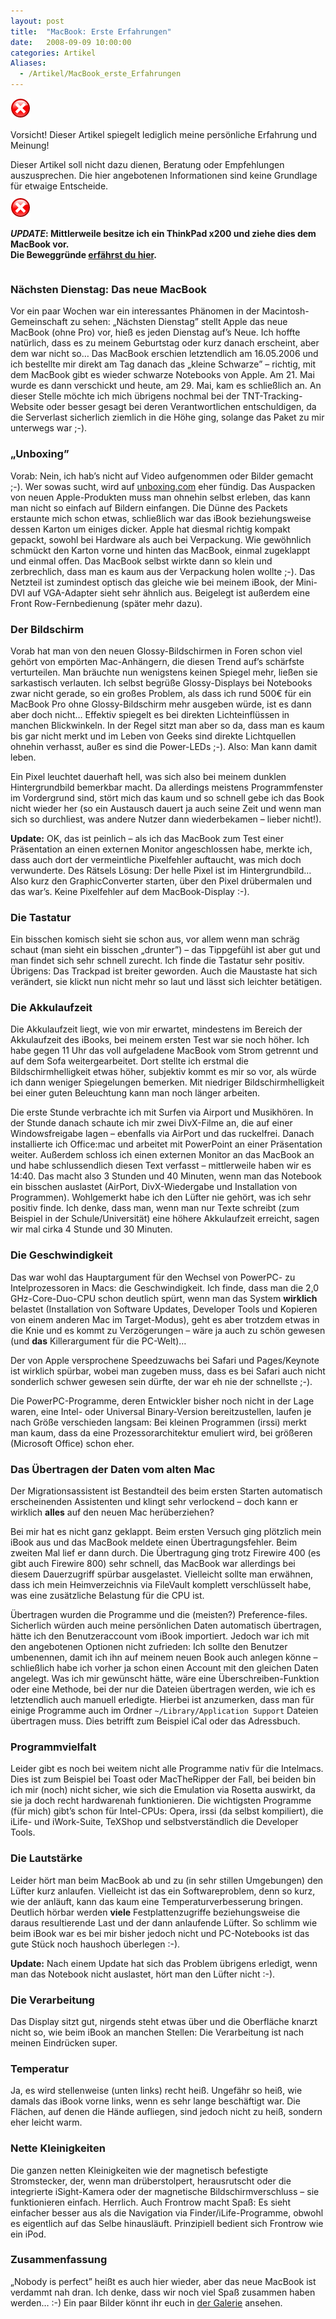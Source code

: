 ```yaml
---
layout: post
title:  "MacBook: Erste Erfahrungen"
date:   2008-09-09 10:00:00
categories: Artikel
Aliases:
  - /Artikel/MacBook_erste_Erfahrungen
---
```




<div class="warning" style="min-height: 50px; overflow: hidden">
<img src="/Bilder/Warning.png" class="backButton">
<p style="margin-top: 15px;" class="strong">Vorsicht! Dieser Artikel spiegelt
lediglich meine persönliche Erfahrung und Meinung!</p><p
style="clear:left; margin-top: 0; margin-bottom: 0;">Dieser Artikel soll nicht
dazu dienen, Beratung oder Empfehlungen auszusprechen. Die hier angebotenen
Informationen sind keine Grundlage für etwaige Entscheide.</p></div>

<div class="warning" style="margin-top: 10px; min-height: 50px; overflow:
hidden">
<img src="/Bilder/Warning.png" class="backButton">
<p style="font-weight: bold" class="strong"><i>UPDATE</i>: Mittlerweile besitze
ich ein ThinkPad x200 und ziehe dies dem MacBook vor.<br>Die Beweggründe
<a href="/Artikel/x200" title="ThinkPad x200">erfährst du
hier</a>.</p></div>

<h3>Nächsten Dienstag: Das neue MacBook</h3>

<p>
Vor ein paar Wochen war ein interessantes Phänomen in der
Macintosh-Gemeinschaft zu sehen: „Nächsten Dienstag” stellt Apple das neue
MacBook (ohne Pro) vor, hieß es jeden Dienstag auf’s Neue. Ich hoffte
natürlich, dass es zu meinem Geburtstag oder kurz danach erscheint, aber dem
war nicht so… Das MacBook erschien letztendlich am 16.05.2006 und ich bestellte
mir direkt am Tag danach das „kleine Schwarze” – richtig, mit dem MacBook gibt
es wieder schwarze Notebooks von Apple. Am 21. Mai wurde es dann verschickt und
heute, am 29. Mai, kam es schließlich an. An dieser Stelle möchte ich mich
übrigens nochmal bei der TNT-Tracking-Website oder besser gesagt bei deren
Verantwortlichen entschuldigen, da die Serverlast sicherlich ziemlich in die
Höhe ging, solange das Paket zu mir unterwegs war ;-).
</p>
<h3>„Unboxing”</h3>
<p>
Vorab: Nein, ich hab’s nicht auf Video aufgenommen oder Bilder gemacht ;-). Wer
sowas sucht, wird auf <a href="http://www.unboxing.com/" title="unboxing.com"
target="_blank">unboxing.com</a> eher fündig. Das Auspacken von neuen
Apple-Produkten muss man ohnehin selbst erleben, das kann man nicht so einfach
auf Bildern einfangen. Die Dünne des Packets erstaunte mich schon etwas,
schließlich war das iBook beziehungsweise dessen Karton um einiges dicker.
Apple hat diesmal richtig kompakt gepackt, sowohl bei Hardware als auch bei
Verpackung. Wie gewöhnlich schmückt den Karton vorne und hinten das MacBook,
einmal zugeklappt und einmal offen. Das MacBook selbst wirkte dann so klein und
zerbrechlich, dass man es kaum aus der Verpackung holen wollte ;-). Das
Netzteil ist zumindest optisch das gleiche wie bei meinem iBook, der Mini-DVI
auf VGA-Adapter sieht sehr ähnlich aus. Beigelegt ist außerdem eine Front
Row-Fernbedienung (später mehr dazu).
</p>

<h3>Der Bildschirm</h3>
<p>
Vorab hat man von den neuen Glossy-Bildschirmen in Foren schon viel gehört von
empörten Mac-Anhängern, die diesen Trend auf’s schärfste verturteilen. Man
bräuchte nun wenigstens keinen Spiegel mehr, ließen sie sarkastisch verlauten.
Ich selbst begrüße Glossy-Displays bei Notebooks zwar nicht gerade, so ein
großes Problem, als dass ich rund 500€ für ein MacBook Pro ohne
Glossy-Bildschirm mehr ausgeben würde, ist es dann aber doch nicht… Effektiv
spiegelt es bei direkten Lichteinflüssen in manchen Blickwinkeln. In der Regel
sitzt man aber so da, dass man es kaum bis gar nicht merkt und im Leben von
Geeks sind direkte Lichtquellen ohnehin verhasst, außer es sind die Power-LEDs
;-). Also: Man kann damit leben.
</p>
<p>
Ein Pixel leuchtet dauerhaft hell, was sich also bei meinem dunklen
Hintergrundbild bemerkbar macht. Da allerdings meistens Programmfenster im
Vordergrund sind, stört mich das kaum und so schnell gebe ich das Book nicht
wieder her (so ein Austausch dauert ja auch seine Zeit und wenn man sich so
durchliest, was andere Nutzer dann wiederbekamen – lieber nicht!).
</p>
<p>
<strong>Update:</strong> OK, das ist peinlich – als ich das MacBook zum Test
einer Präsentation an einen externen Monitor angeschlossen habe, merkte ich,
dass auch dort der vermeintliche Pixelfehler auftaucht, was mich doch
verwunderte. Des Rätsels Lösung: Der helle Pixel ist im Hintergrundbild… Also
kurz den GraphicConverter starten, über den Pixel drübermalen und das war’s.
Keine Pixelfehler auf dem MacBook-Display :-).
</p>

<h3>Die Tastatur</h3>
<p>
Ein bisschen komisch sieht sie schon aus, vor allem wenn man schräg schaut (man
sieht ein bisschen „drunter”) – das Tippgefühl ist aber gut und man findet sich
sehr schnell zurecht. Ich finde die Tastatur sehr positiv. Übrigens: Das
Trackpad ist breiter geworden. Auch die Maustaste hat sich verändert, sie
klickt nun nicht mehr so laut und lässt sich leichter betätigen.
</p>

<h3>Die Akkulaufzeit</h3>
<p>
Die Akkulaufzeit liegt, wie von mir erwartet, mindestens im Bereich der
Akkulaufzeit des iBooks, bei meinem ersten Test war sie noch höher. Ich habe
gegen 11 Uhr das voll aufgeladene MacBook vom Strom getrennt und auf dem Sofa
weitergearbeitet. Dort stellte ich erstmal die Bildschirmhelligkeit etwas
höher, subjektiv kommt es mir so vor, als würde ich dann weniger Spiegelungen
bemerken. Mit niedriger Bildschirmhelligkeit bei einer guten Beleuchtung kann
man noch länger arbeiten.
</p>
<p>
Die erste Stunde verbrachte ich mit Surfen via Airport und Musikhören. In der
Stunde danach schaute ich mir zwei DivX-Filme an, die auf einer Windowsfreigabe
lagen – ebenfalls via AirPort und das ruckelfrei. Danach installierte ich
Office:mac und arbeitet mit PowerPoint an einer Präsentation weiter. Außerdem
schloss ich einen externen Monitor an das MacBook an und habe schlussendlich
diesen Text verfasst – mittlerweile haben wir es 14:40. Das macht also 3
Stunden und 40 Minuten, wenn man das Notebook ein bisschen auslastet (AirPort,
DivX-Wiedergabe und Installation von Programmen). Wohlgemerkt habe ich den
Lüfter nie gehört, was ich sehr positiv finde. Ich denke, dass man, wenn man
nur Texte schreibt (zum Beispiel in der Schule/Universität) eine höhere
Akkulaufzeit erreicht, sagen wir mal cirka 4 Stunde und 30 Minuten.
</p>

<h3>Die Geschwindigkeit</h3>
<p>
Das war wohl das Hauptargument für den Wechsel von PowerPC- zu Intelprozessoren
in Macs: die Geschwindigkeit. Ich finde, dass man die 2,0 GHz-Core-Duo-CPU
schon deutlich spürt, wenn man das System <strong>wirklich</strong> belastet
(Installation von Software Updates, Developer Tools und Kopieren von einem
anderen Mac im Target-Modus), geht es aber trotzdem etwas in die Knie und es
kommt zu Verzögerungen – wäre ja auch zu schön gewesen (und
<strong>das</strong> Killerargument für die PC-Welt)…
</p>
<p>
Der von Apple versprochene Speedzuwachs bei Safari und Pages/Keynote ist
wirklich spürbar, wobei man zugeben muss, dass es bei Safari auch nicht
sonderlich schwer gewesen sein dürfte, der war eh nie der schnellste ;-).
</p>
<p>
Die PowerPC-Programme, deren Entwickler bisher noch nicht in der Lage waren,
eine Intel- oder Universal Binary-Version bereitzustellen, laufen je nach Größe
verschieden langsam: Bei kleinen Programmen (irssi) merkt man kaum, dass da
eine Prozessorarchitektur emuliert wird, bei größeren (Microsoft Office) schon
eher.
</p>

<h3>Das Übertragen der Daten vom alten Mac</h3>
<p>
Der Migrationsassistent ist Bestandteil des beim ersten Starten automatisch
erscheinenden Assistenten und klingt sehr verlockend – doch kann er wirklich
<strong>alles</strong> auf den neuen Mac herüberziehen?
</p>
<p>
Bei mir hat es nicht ganz geklappt. Beim ersten Versuch ging plötzlich mein
iBook aus und das MacBook meldete einen Übertragungsfehler. Beim zweiten Mal
lief er dann durch. Die Übertragung ging trotz Firewire 400 (es gibt auch
Firewire 800) sehr schnell, das MacBook war allerdings bei diesem Dauerzugriff
spürbar ausgelastet. Vielleicht sollte man erwähnen, dass ich mein
Heimverzeichnis via FileVault komplett verschlüsselt habe, was eine zusätzliche
Belastung für die CPU ist.
</p>
<p>
Übertragen wurden die Programme und die (meisten?) Preference-files. Sicherlich
würden auch meine persönlichen Daten automatisch übertragen, hätte ich den
Benutzeraccount vom iBook importiert. Jedoch war ich mit den angebotenen
Optionen nicht zufrieden: Ich sollte den Benutzer umbenennen, damit ich ihn auf
meinem neuen Book auch anlegen könne – schließlich habe ich vorher ja schon
einen Account mit den gleichen Daten angelegt. Was ich mir gewünscht hätte,
wäre eine Überschreiben-Funktion oder eine Methode, bei der nur die Dateien
übertragen werden, wie ich es letztendlich auch manuell erledigte. Hierbei ist
anzumerken, dass man für einige Programme auch im Ordner
<code>~/Library/Application Support</code> Dateien übertragen muss. Dies
betrifft zum Beispiel iCal oder das Adressbuch.
</p>

<h3>Programmvielfalt</h3>
<p>
Leider gibt es noch bei weitem nicht alle Programme nativ für die Intelmacs.
Dies ist zum Beispiel bei Toast oder MacTheRipper der Fall, bei beiden bin ich
mir (noch) nicht sicher, wie sich die Emulation via Rosetta auswirkt, da sie ja
doch recht hardwarenah funktionieren. Die wichtigsten Programme (für mich)
gibt’s schon für Intel-CPUs: Opera, irssi (da selbst kompiliert), die iLife-
und iWork-Suite, TeXShop und selbstverständlich die Developer Tools.
</p>

<h3>Die Lautstärke</h3>
<p>
Leider hört man beim MacBook ab und zu (in sehr stillen Umgebungen) den Lüfter
kurz anlaufen. Vielleicht ist das ein Softwareproblem, denn so kurz, wie der
anläuft, kann das kaum eine Temperaturverbesserung bringen. Deutlich hörbar
werden <b>viele</b> Festplattenzugriffe beziehungsweise die daraus
resultierende Last und der dann anlaufende Lüfter. So schlimm wie beim iBook
war es bei mir bisher jedoch nicht und PC-Notebooks ist das gute Stück noch
haushoch überlegen :-).
</p>

<p>
<strong>Update:</strong> Nach einem Update hat sich das Problem übrigens
erledigt, wenn man das Notebook nicht auslastet, hört man den Lüfter nicht :-).
</p>

<h3>Die Verarbeitung</h3>
<p>
Das Display sitzt gut, nirgends steht etwas über und die Oberfläche knarzt
nicht so, wie beim iBook an manchen Stellen: Die Verarbeitung ist nach meinen
Eindrücken super.
</p>

<h3>Temperatur</h3>
<p>
Ja, es wird stellenweise (unten links) recht heiß. Ungefähr so heiß, wie damals
das iBook vorne links, wenn es sehr lange beschäftigt war. Die Flächen, auf
denen die Hände aufliegen, sind jedoch nicht zu heiß, sondern eher leicht warm.
</p>


<h3>Nette Kleinigkeiten</h3>
<p>
Die ganzen netten Kleinigkeiten wie der magnetisch befestigte Stromstecker,
der, wenn man drüberstolpert, herausrutscht oder die integrierte iSight-Kamera
oder der magnetische Bildschirmverschluss – sie funktionieren einfach.
Herrlich. Auch Frontrow macht Spaß: Es sieht einfacher besser aus als die
Navigation via Finder/iLife-Programme, obwohl es eigentlich auf das Selbe
hinausläuft. Prinzipiell bedient sich Frontrow wie ein iPod.
</p>

<h3>Zusammenfassung</h3>
<p>
„Nobody is perfect” heißt es auch hier wieder, aber das neue MacBook ist
verdammt nah dran. Ich denke, dass wir noch viel Spaß zusammen haben werden…
:-) Ein paar Bilder könnt ihr euch in <a href="/Galerie/MacBook"
title="Galerie">der Galerie</a> ansehen.
</p>
